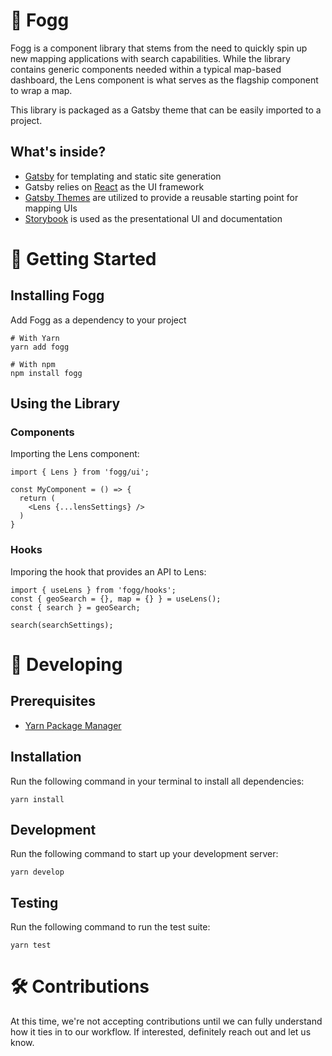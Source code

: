 # 🎩 Fogg
Fogg is a component library that stems from the need to quickly spin up new mapping applications with search capabilities. While the library contains generic components needed within a typical map-based dashboard, the Lens component is what serves as the flagship component to wrap a map.

This library is packaged as a Gatsby theme that  can be easily imported to a project.

## What's inside?
- [Gatsby](https://www.gatsbyjs.org/) for templating and static site generation
- Gatsby relies on [React](https://reactjs.org/) as the UI framework
- [Gatsby Themes](https://www.gatsbyjs.org/blog/2018-11-11-introducing-gatsby-themes/) are utilized to provide a reusable starting point for mapping UIs
- [Storybook](https://storybook.js.org/) is used as the presentational UI and documentation

# 🚀 Getting Started

## Installing Fogg
Add Fogg as a dependency to your project
```
# With Yarn
yarn add fogg

# With npm
npm install fogg
```

## Using the Library

### Components
Importing the Lens component:
```
import { Lens } from 'fogg/ui';

const MyComponent = () => {
  return (
    <Lens {...lensSettings} />
  )
}
```

### Hooks
Imporing the hook that provides an API to Lens:
```
import { useLens } from 'fogg/hooks';
const { geoSearch = {}, map = {} } = useLens();
const { search } = geoSearch;

search(searchSettings);
```

# 🧰 Developing

## Prerequisites
- [Yarn Package Manager](https://yarnpkg.com/en/)

## Installation
Run the following command in your terminal to install all dependencies:
```
yarn install
```

## Development
Run the following command to start up your development server:
```
yarn develop
```

## Testing
Run the following command to run the test suite:
```
yarn test
```

# 🛠 Contributions
At this time, we're not accepting contributions until we can fully understand how it ties in to our workflow. If interested, definitely reach out and let us know.
